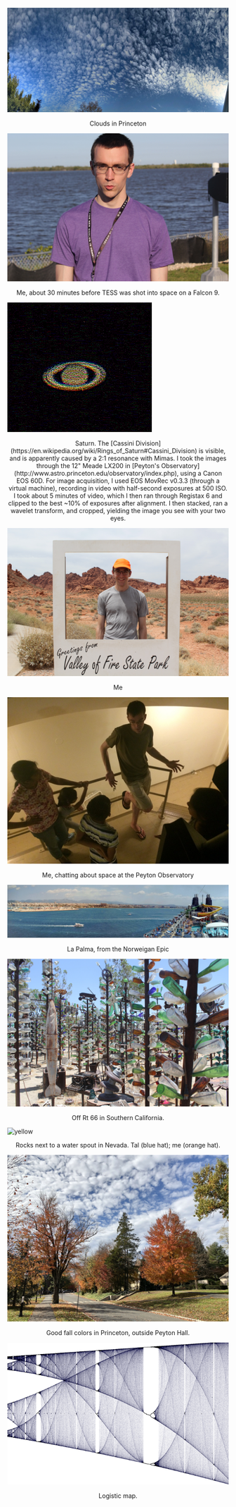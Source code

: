 ![clouds](/images/clouds.jpg)
<center>Clouds in Princeton</center>

![tesslaunch](/images/tesslaunch.jpg)
<center>Me, about 30 minutes before TESS was shot into space on a Falcon
9.</center>

![clouds](/images/saturn_ISO500_halfsec_0_heavy_wavelet_rings_5_crop.png)
<center>Saturn. The [Cassini
Division](https://en.wikipedia.org/wiki/Rings_of_Saturn#Cassini_Division) is
visible, and is apparently caused by a 2:1 resonance with Mimas.
I took the images through the 12" Meade LX200 in [Peyton's
Observatory](http://www.astro.princeton.edu/observatory/index.php), using a
Canon EOS 60D. For image acquisition, I used EOS MovRec v0.3.3 (through a
virtual machine), recording in video with half-second exposures at 500 ISO. I
took about 5 minutes of video, which I then ran through Registax 6 and clipped
to the best ~10% of exposures after alignment. I then stacked, ran a
wavelet transform, and cropped, yielding the image you see with your two eyes. </center>

![cheesin](/images/cheesin.jpg)
<center>Me</center>

![outreach](/images/outreach.jpg)
<center>Me, chatting about space at the Peyton Observatory</center>

![cruise](/images/cruise.jpg)
<center>La Palma, from the Norweigan Epic</center>

![rocketglass](/images/rocketglass.jpg)
<center>Off Rt 66 in Southern California.</center>

![yellow](/images/yellow.jpg)
<center>Rocks next to a water spout in Nevada. Tal (blue hat); me (orange
hat).</center>

![fallcolors](/images/fallcolors.jpg)
<center>Good fall colors in Princeton, outside Peyton Hall.</center>

![logistic](/images/logistic.png)
<center>Logistic map.</center>
